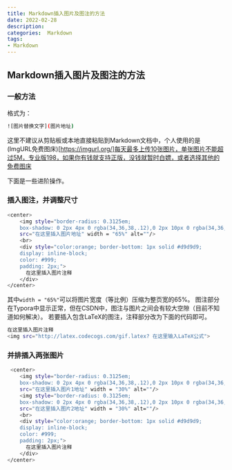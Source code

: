 ```yaml
---
title: Markdown插入图片及图注的方法
date: 2022-02-28
description: 
categories:  Markdown
tags:
- Markdown
---
```

 
<link href="themes/prism.css" rel="stylesheet" />

## Markdown插入图片及图注的方法

### 一般方法

格式为：

```bash
![图片替换文字](图片地址)
```

这里不建议从剪贴板或本地直接粘贴到Markdown文档中，个人使用的是(ImgURL免费图床)[https://imgurl.org/]每天最多上传10张图片，单张图片不能超过5M，专业版198，如果你有钱就支持正版，没钱就暂时白嫖，或者选择其他的免费图床

下面是一些进阶操作。

### 插入图注，并调整尺寸
```bash
<center>
    <img style="border-radius: 0.3125em;
    box-shadow: 0 2px 4px 0 rgba(34,36,38,.12),0 2px 10px 0 rgba(34,36,38,.08);" 
    src="在这里插入图片地址" width = "65%" alt=""/>
    <br>
    <div style="color:orange; border-bottom: 1px solid #d9d9d9;
    display: inline-block;
    color: #999;
    padding: 2px;">
      在这里插入图片注释
  	</div>
</center>
```
其中`width = "65%"`可以将图片宽度（等比例）压缩为整页宽的65%。
图注部分在Typora中显示正常，但在CSDN中，图注与图片之间会有较大空隙（目前不知道如何解决）。
若要插入包含LaTeX的图注，注释部分改为下面的代码即可。
```bash
在这里插入图片注释
<img src="http://latex.codecogs.com/gif.latex? 在这里输入LaTeX公式">
```


### 并排插入两张图片


```bash
 <center>
    <img style="border-radius: 0.3125em;
    box-shadow: 0 2px 4px 0 rgba(34,36,38,.12),0 2px 10px 0 rgba(34,36,38,.08);" 
    src="在这里插入图片1地址" width = "30%" alt=""/>
    <img style="border-radius: 0.3125em;
    box-shadow: 0 2px 4px 0 rgba(34,36,38,.12),0 2px 10px 0 rgba(34,36,38,.08);" 
    src="在这里插入图片2地址" width = "30%" alt=""/>
    <br>
    <div style="color:orange; border-bottom: 1px solid #d9d9d9;
    display: inline-block;
    color: #999;
    padding: 2px;">
      在这里插入图片注释
  	</div>
</center>
```
